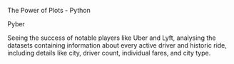 The Power of Plots - Python 

Pyber

Seeing the success of notable players like Uber and Lyft, analysing the datasets containing information about every active driver and historic ride, including details like city, driver count, individual fares, and city type.